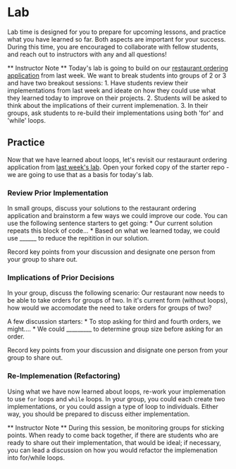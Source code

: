 # Lab
Lab time is designed for you to prepare for upcoming lessons, and practice what you have learned so far.  Both aspects are important for your success.  During this time, you are encouraged to collaborate with fellow students, and reach out to instructors with any and all questions!

** Instructor Note ** Today's lab is going to build on our [restaurant ordering application](/labs/mod1/ConditionalLogic.md) from last week.  We want to break students into groups of 2 or 3 and have two breakout sessions:
    1. Have students review their implementations from last week and ideate on how they could use what they learned today to improve on their projects.
    2. Students will be asked to think about the implications of their current implemenation.
    3. In their groups, ask students to re-build their implementations using both 'for' and 'while' loops.

## Practice

Now that we have learned about loops, let's revisit our restauraunt ordering application from [last week's lab](/labs/mod1/ConditionalLogic.md).  Open your forked copy of the starter repo - we are going to use that as a basis for today's lab.  

### Review Prior Implementation

In small groups, discuss your solutions to the restaurant ordering application and brainstorm a few ways we could improve our code.  You can use the following sentence starters to get going:
    * Our current solution repeats this block of code...
    * Based on what we learned today, we could use ______ to reduce the repitition in our solution.

Record key points from your discussion and designate one person from your group to share out.


### Implications of Prior Decisions

In your group, discuss the following scenario:  Our restaurant now needs to be able to take orders for groups of two.  In it's current form (without loops), how would we accomodate the need to take orders for groups of two?

A few discussion starters:
    * To stop asking for third and fourth orders, we might....
    * We could _________ to determine group size before asking for an order.

Record key points from your discussion and disignate one person from your group to share out.


### Re-Implemenation (Refactoring)

Using what we have now learned about loops, re-work your implemenation to use `for` loops and `while` loops.  In your group, you could each create two implementations, or you could assign a type of loop to individuals.  Either way, you should be prepared to discuss either implementation.

** Instructor Note **  During this session, be monitoring groups for sticking points.  When ready to come back together, if there are students who are ready to share out their implementation, that would be ideal; if necessary, you can lead a discussion on how you would refactor the implemenation into for/while loops.


